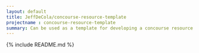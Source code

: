 ```yaml
---
layout: default
title: JeffDeCola/concourse-resource-template
projectname : concourse-resource-template
summary: Can be used as a template for developing a concourse resource.
---
```


{% include README.md %}
